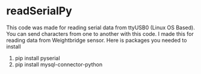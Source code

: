 # readSerialPy
This code was made for reading serial data from ttyUSB0 (Linux OS Based). You can send characters from one to another with this code. I made this for reading data from Weightbridge sensor.
Here is packages you needed to install
1. pip install pyserial
2. pip install mysql-connector-python
